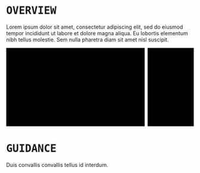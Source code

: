 # <samp>OVERVIEW</samp>

Lorem ipsum dolor sit amet, consectetur adipiscing elit, sed do eiusmod tempor incididunt ut labore et dolore magna aliqua. Eu lobortis elementum nibh tellus molestie. Sem nulla pharetra diam sit amet nisl suscipit.

<img src="assets/img1.png" width="73.875%"/><img src="assets/img0.png" width="1.5%"/><img src="assets/img2.png" width="24.625%"/>

# <samp>GUIDANCE</samp>

Duis convallis convallis tellus id interdum.

```shell

```
